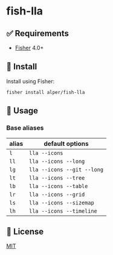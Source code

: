 # fish-lla

## ✅ Requirements

- [Fisher](https://github.com/jorgebucaran/fisher) 4.0+

## 🚀 Install

Install using Fisher:

```console
fisher install alper/fish-lla
```

## 🔧 Usage

### Base aliases

| alias            | default options                         |
| ---------------- | --------------------------------------- |
| `l`              | `lla --icons`                           |
| `ll`             | `lla --icons --long`                    |
| `lg`             | `lla --icons --git --long`              |
| `lt`             | `lla --icons --tree`                    |
| `lb`             | `lla --icons --table`                   |
| `lr`             | `lla --icons --grid`                    |
| `ls`             | `lla --icons --sizemap`                 |
| `lh`             | `lla --icons --timeline`                |

## 📝 License

[MIT](LICENSE)
